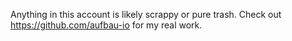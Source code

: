 Anything in this account is likely scrappy or pure trash.
Check out https://github.com/aufbau-io for my real work.
